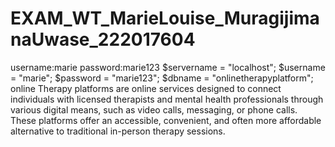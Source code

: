 # EXAM_WT_MarieLouise_MuragijimanaUwase_222017604
username:marie
password:marie123
$servername = "localhost";
$username = "marie";
$password = "marie123";
$dbname = "onlinetherapyplatform";
online Therapy platforms are online services designed to connect individuals with
             licensed therapists and mental health professionals through various digital means, 
             such as video calls, messaging, or phone calls. These platforms offer an accessible,
              convenient, and often more affordable alternative to traditional in-person therapy sessions.
              
